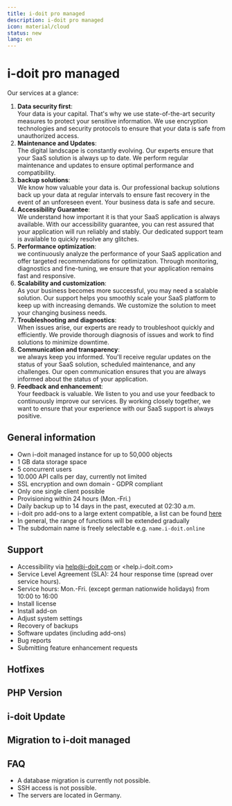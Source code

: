 ```yaml
---
title: i-doit pro managed
description: i-doit pro managed
icon: material/cloud
status: new
lang: en
---
```


# i-doit pro managed

Our services at a glance:

1. **Data security first**:<br> Your data is your capital. That's why we use state-of-the-art security measures to protect your sensitive information. We use encryption technologies and security protocols to ensure that your data is safe from unauthorized access.
2. **Maintenance and Updates**:<br> The digital landscape is constantly evolving. Our experts ensure that your SaaS solution is always up to date. We perform regular maintenance and updates to ensure optimal performance and compatibility.
3. **backup solutions**:<br> We know how valuable your data is. Our professional backup solutions back up your data at regular intervals to ensure fast recovery in the event of an unforeseen event. Your business data is safe and secure.
4. **Accessibility Guarantee**:<br> We understand how important it is that your SaaS application is always available. With our accessibility guarantee, you can rest assured that your application will run reliably and stably. Our dedicated support team is available to quickly resolve any glitches.
5. **Performance optimization**:<br> we continuously analyze the performance of your SaaS application and offer targeted recommendations for optimization. Through monitoring, diagnostics and fine-tuning, we ensure that your application remains fast and responsive.
6. **Scalability and customization**:<br> As your business becomes more successful, you may need a scalable solution. Our support helps you smoothly scale your SaaS platform to keep up with increasing demands. We customize the solution to meet your changing business needs.
7. **Troubleshooting and diagnostics**:<br> When issues arise, our experts are ready to troubleshoot quickly and efficiently. We provide thorough diagnosis of issues and work to find solutions to minimize downtime.
8. **Communication and transparency**:<br> we always keep you informed. You'll receive regular updates on the status of your SaaS solution, scheduled maintenance, and any challenges. Our open communication ensures that you are always informed about the status of your application.
9. **Feedback and enhancement**:<br> Your feedback is valuable. We listen to you and use your feedback to continuously improve our services. By working closely together, we want to ensure that your experience with our SaaS support is always positive.

## General information

-   Own i-doit managed instance for up to 50,000 objects
-   1 GB data storage space
-   5 concurrent users
-   10.000 API calls per day, currently not limited
-   SSL encryption and own domain - GDPR compliant
-   Only one single client possible
-   Provisioning within 24 hours (Mon.-Fri.)
-   Daily backup up to 14 days in the past, executed at 02:30 a.m.
-   i-doit pro add-ons to a large extent compatible, a list can be found [here](https://www.i-doit.com/en/i-doit/add-ons/)
-   In general, the range of functions will be extended gradually
-   The subdomain name is freely selectable e.g. `name.i-doit.online`

## Support

-   Accessibility via <help@i-doit.com> or <help.i-doit.com>
-   Service Level Agreement (SLA): 24 hour response time (spread over service hours).
-   Service hours: Mon.-Fri. (except german nationwide holidays) from 10:00 to 16:00
-   Install license
-   Install add-on
-   Adjust system settings
-   Recovery of backups
-   Software updates (including add-ons)
-   Bug reports
-   Submitting feature enhancement requests

## Hotfixes

## PHP Version

## i-doit Update

## Migration to i-doit managed

## FAQ

-   A database migration is currently not possible.
-   SSH access is not possible.
-   The servers are located in Germany.
